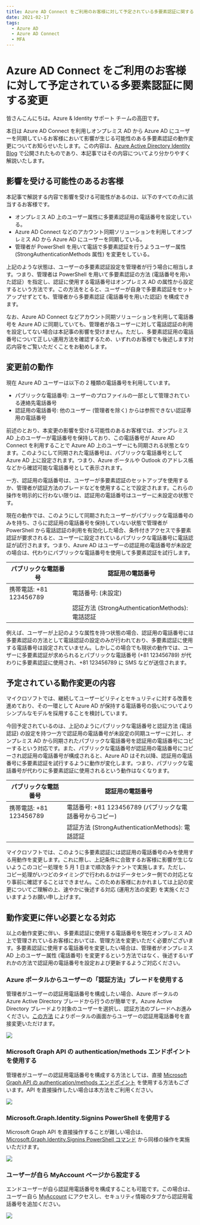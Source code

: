 ```yaml
---
title: Azure AD Connect をご利用のお客様に対して予定されている多要素認証に関する変更
date: 2021-02-17
tags:
  - Azure AD
  - Azure AD Connect
  - MFA
---
```


# Azure AD Connect をご利用のお客様に対して予定されている多要素認証に関する変更

皆さんこんにちは。Azure & Identity サポート チームの高田です。

本日は Azure AD Connect を利用しオンプレミス AD から Azure AD にユーザーを同期しているお客様において影響が生じる可能性のある多要素認証の動作変更についてお知らせいたします。この内容は、[Azure Active Directory Identity Blog](https://techcommunity.microsoft.com/t5/azure-active-directory-identity/upcoming-changes-to-managing-mfa-methods-for-hybrid-customers/ba-p/1994722) で公開されたものであり、本記事ではその内容についてより分かりやすく解説いたします。

## 影響を受ける可能性のあるお客様

本記事で解説する内容で影響を受ける可能性があるのは、以下のすべての点に該当するお客様です。

- オンプレミス AD 上のユーザー属性に多要素認証用の電話番号を設定している。
- Azure AD Connect などのアカウント同期ソリューションを利用してオンプレミス AD から Azure AD にユーザーを同期している。
- 管理者が PowerShell を用いて電話で多要素認証を行うようユーザー属性 (StrongAuthenticationMethods 属性) を変更をしている。

上記のような状態は、ユーザーの多要素認証設定を管理者が行う場合に相当します。つまり、管理者は PowerShell を用いて多要素認証の方法 (電話番号を用いた認証）を指定し、認証に使用する電話番号はオンプレミス AD の属性から設定するという方法です。この方法をとると、ユーザーが自身で多要素認証をセットアップせずとても、管理者から多要素認証 (電話番号を用いた認証) を構成できます。

なお、Azure AD Connect などアカウント同期ソリューションを利用して電話番号を Azure AD に同期していても、管理者が各ユーザーに対して電話認証の利用を設定してない場合は本記事の影響を受けません。ただし、多要素認証用の電話番号について正しい運用方法を確認するため、いずれのお客様でも後述します対応内容をご覧いただくことをお勧めします。

## 変更前の動作

現在 Azure AD ユーザーは以下の 2 種類の電話番号を利用しています。

- パブリックな電話番号: ユーザーのプロファイルの一部として管理されている連絡先電話番号
- 認証用の電話番号: 他のユーザー (管理者を除く) からは参照できない認証専用の電話番号

前述のとおり、本変更の影響を受ける可能性のあるお客様では、オンプレミス AD 上のユーザーが電話番号を保持しており、この電話番号が Azure AD Connect を利用することで Azure AD 上のユーザーにも同期される状態となります。このようにして同期された電話番号は、パブリックな電話番号として Azure AD 上に設定されます。つまり、Azure ポータルや Outlook のアドレス帳などから確認可能な電話番号として表示されます。

一方、認証用の電話番号は、ユーザーが多要素認証のセットアップを使用するか、管理者が認証方法のブレードなどを使用することで設定されます。これらの操作を明示的に行わない限りは、認証用の電話番号はユーザーに未設定の状態です。

現在の動作では、このようにして同期されたユーザーがパブリックな電話番号のみを持ち、さらに認証用の電話番号を保持していない状態で管理者が PowerShell から電話認証の利用を有効化した場合、条件付きアクセスで多要素認証が要求されると、ユーザーに設定されているパブリックな電話番号に電話認証が試行されます。つまり、Azure AD はユーザーの認証用の電話番号が未設定の場合は、代わりにパブリックな電話番号を使用して多要素認証を試行します。

| パブリックな電話番号 | 認証用の電話番号 |
| ---------------------- | ----------------|
| 携帯電話: +81 123456789 | 電話番号: (未設定) |
| | 認証方法 (StrongAuthenticationMethods): 電話認証 |

例えば、ユーザーが上記のような属性を持つ状態の場合、認証用の電話番号には多要素認証の方法として電話認証の設定のみが行われており、多要素認証に使用する電話番号は設定されていません。しかしこの場合でも現状の動作では、ユーザーに多要素認証が求められるとパブリックな電話番号 (+81 123456789) が代わりに多要素認証に使用され、+81 123456789 に SMS などが送信されます。

## 予定されている動作変更の内容

マイクロソフトでは、継続してユーザービリティとセキュリティに対する改善を進めており、その一環として Azure AD が保持する電話番号の扱いについてよりシンプルなモデルを採用することを検討しています。

今回予定されているのは、上記のようにパブリックな電話番号と認証方法 (電話認証) の設定を持つ一方で認証用の電話番号が未設定の同期ユーザーに対し、オンプレミス AD から同期されたパブリックな電話番号を認証用の電話番号にコピーするという対応です。また、パブリックな電話番号が認証用の電話番号にコピーされ認証用の電話番号が構成されると、Azure AD はそれ以降、認証用の電話番号に多要素認証を試行するように動作が変化します。つまり、パブリックな電話番号が代わりに多要素認証に使用されるという動作はなくなります。

| パブリックな電話番号 | 認証用の電話番号 |
| ---------------------- | ----------------|
| 携帯電話: +81 123456789 | 電話番号: +81 123456789 (パブリックな電話番号からコピー) |
| | 認証方法 (StrongAuthenticationMethods): 電話認証 |

マイクロソフトでは、このように多要素認証には認証用の電話番号のみを使用する用動作を変更します。これに際し、上記条件に合致するお客様に影響が生じないようこのコピー処理を 5 月 1 日まで順次各テナントで実施します。ただし、コピー処理がいつどのタイミングで行われるかはデータセンター側での対応となり事前に確認することはできません。このためお客様におかれましては上記の変更についてご理解の上、速やかに後述する対応 (運用方法の変更) を実施くださいますようお願い申し上げます。

## 動作変更に伴い必要となる対応

以上の動作変更に伴い、多要素認証に使用する電話番号を現在オンプレミス AD 上で管理されているお客様においては、管理方法を変更いただく必要がございます。多要素認証に使用する電話番号を変更したい場合は、管理者がオンプレミス AD 上のユーザー属性 (電話番号) を変更するという方法ではなく、後述するいずれかの方法で認証用の電話番号を設定および更新するようご対応ください。

### Azure ポータルからユーザーの「認証方法」ブレードを使用する

管理者がユーザーの認証用電話番号を構成したい場合、Azure ポータルの Azure Active Directory ブレードから行うのが簡単です。Azure Active Directory ブレードより対象のユーザーを選択し、認証方法のブレードへお進みください。[この方法](https://docs.microsoft.com/ja-jp/azure/active-directory/authentication/howto-mfa-userdevicesettings#add-authentication-methods-for-a-user) によりポータルの画面からユーザーの認証用電話番号を直接変更いただけます。

![](./upcoming-changes-to-managing-mfa-methods-for-hybrid-customers/bh1.png)

### Microsoft Graph API の authentication/methods エンドポイントを使用する

管理者がユーザーの認証用電話番号を構成する方法としては、直接 [Microsoft Graph API の authentication/methods エンドポイント](https://docs.microsoft.com/ja-jp/graph/authenticationmethods-get-started) を使用する方法もございます。API を直接操作したい場合は本方法をご利用ください。

![](./upcoming-changes-to-managing-mfa-methods-for-hybrid-customers/bh2.png)

### Microsoft.Graph.Identity.Signins PowerShell を使用する

Microsoft Graph API を直接操作することが難しい場合は、[Microsoft.Graph.Identity.Signins PowerShell コマンド](https://docs.microsoft.com/ja-jp/azure/active-directory/authentication/howto-mfa-userdevicesettings#manage-methods-using-powershell) から同様の操作を実施いただけます。

![](./upcoming-changes-to-managing-mfa-methods-for-hybrid-customers/bh3.png)

### ユーザーが自ら MyAccount ページから設定する

エンドユーザーが自ら認証用電話番号を構成することも可能です。この場合は、ユーザー自ら [MyAccount](http://myaccount.microsoft.com/) にアクセスし、セキュリティ情報のタブから認証用電話番号を追加ください。

![](./upcoming-changes-to-managing-mfa-methods-for-hybrid-customers/bh4.png)
